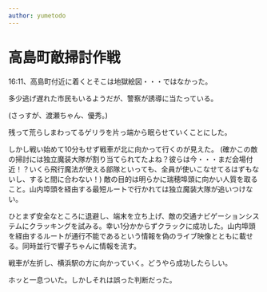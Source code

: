 ```yaml
---
author: yumetodo
---
```


# 高島町敵掃討作戦

16:11、高島町付近に着くとそこは地獄絵図・・・ではなかった。

多少逃げ遅れた市民もいるようだが、警察が誘導に当たっている。

(さっすが、渡瀬ちゃん、優秀。)

残って荒らしまわってるゲリラを片っ端から眠らせていくことにした。

しかし戦い始めて10分もせず戦車が北に向かって行くのが見えた。
(確かこの敵の掃討には独立魔装大隊が割り当てられてたよね？彼らは今・・・まだ会場付近！？いくら飛行魔法が使える部隊といっても、全員が使いこなせてるはずもないし、すると間に合わない！)
敵の目的は明らかに瑞穂埠頭に向かい人質を取ること。山内埠頭を経由する最短ルートで行かれては独立魔装大隊が追いつけない。

ひとまず安全なところに退避し、端末を立ち上げ、敵の交通ナビゲーションシステムにクラッキングを試みる。幸い1分かからずクラックに成功した。山内埠頭を経由するルートが通行不能であるという情報を偽のライブ映像とともに載せる。同時並行で響子ちゃんに情報を流す。

戦車が左折し、横浜駅の方に向かっていく。どうやら成功したらしい。

ホッと一息ついた。しかしそれは誤った判断だった。
